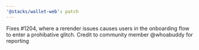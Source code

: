```yaml
---
'@stacks/wallet-web': patch
---
```


Fixes #1204, where a rerender issues causes users in the onboarding flow to enter a prohibative glitch. Credit to community member @whoabuddy for reporting
